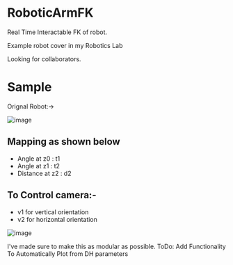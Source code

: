 # RoboticArmFK

Real Time Interactable FK of robot.

Example robot cover in my Robotics Lab

Looking for collaborators.

# Sample

Orignal Robot:->


![image](https://user-images.githubusercontent.com/77914957/111067635-310c4200-84eb-11eb-8e61-2d6496842cea.png)

## Mapping as shown below
  - Angle at z0 : t1
  - Angle at z1 : t2
  - Distance at z2 : d2


## To Control camera:-
* v1 for vertical orientation
* v2 for horizontal orientation


![image](https://user-images.githubusercontent.com/77914957/111067611-1934be00-84eb-11eb-8994-6199ebbf6141.png)



I've made sure to make this as modular as possible. 
ToDo: Add Functionality To Automatically Plot from DH parameters
